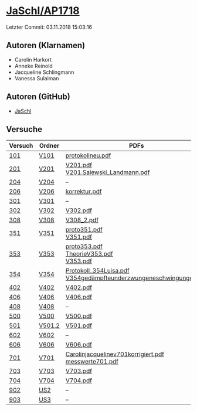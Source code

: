 # [JaSchl/AP1718](https://github.com/JaSchl/AP1718)

Letzter Commit: 03.11.2018 15:03:16

## Autoren (Klarnamen)
- Carolin Harkort
- Anneke Reinold
- Jacqueline Schlingmann
- Vanessa Sulaiman

## Autoren (GitHub)
- [JaSchl](https://github.com/JaSchl)

## Versuche

|        Versuch         |                            Ordner                             |                                                                                                                                                                                          PDFs                                                                                                                                                                                           |
|------------------------|---------------------------------------------------------------|-----------------------------------------------------------------------------------------------------------------------------------------------------------------------------------------------------------------------------------------------------------------------------------------------------------------------------------------------------------------------------------------|
|[101](../../versuch/101)|[V101](https://github.com/JaSchl/AP1718/tree/master/V101)      |[protokollneu.pdf](https://docs.google.com/viewer?url=https://raw.githubusercontent.com/JaSchl/AP1718/master/V101/protokollneu.pdf)                                                                                                                                                                                                                                                      |
|[201](../../versuch/201)|[V201](https://github.com/JaSchl/AP1718/tree/master/V201)      |[V201.pdf](https://docs.google.com/viewer?url=https://raw.githubusercontent.com/JaSchl/AP1718/master/V201/V201.pdf)<br/>[V201.Salewski_Landmann.pdf](https://docs.google.com/viewer?url=https://raw.githubusercontent.com/JaSchl/AP1718/master/V201/V201.Salewski_Landmann.pdf)                                                                                                          |
|[204](../../versuch/204)|[V204](https://github.com/JaSchl/AP1718/tree/master/V204)      |–                                                                                                                                                                                                                                                                                                                                                                                        |
|[206](../../versuch/206)|[V206](https://github.com/JaSchl/AP1718/tree/master/V206)      |[korrektur.pdf](https://docs.google.com/viewer?url=https://raw.githubusercontent.com/JaSchl/AP1718/master/V206/korrektur.pdf)                                                                                                                                                                                                                                                            |
|[301](../../versuch/301)|[V301](https://github.com/JaSchl/AP1718/tree/master/V301)      |–                                                                                                                                                                                                                                                                                                                                                                                        |
|[302](../../versuch/302)|[V302](https://github.com/JaSchl/AP1718/tree/master/V302)      |[V302.pdf](https://docs.google.com/viewer?url=https://raw.githubusercontent.com/JaSchl/AP1718/master/V302/V302.pdf)                                                                                                                                                                                                                                                                      |
|[308](../../versuch/308)|[V308](https://github.com/JaSchl/AP1718/tree/master/V308)      |[V308_2.pdf](https://docs.google.com/viewer?url=https://raw.githubusercontent.com/JaSchl/AP1718/master/V308/V308_2.pdf)                                                                                                                                                                                                                                                                  |
|[351](../../versuch/351)|[V351](https://github.com/JaSchl/AP1718/tree/master/V351)      |[proto351.pdf](https://docs.google.com/viewer?url=https://raw.githubusercontent.com/JaSchl/AP1718/master/V351/proto351.pdf)<br/>[V351.pdf](https://docs.google.com/viewer?url=https://raw.githubusercontent.com/JaSchl/AP1718/master/V351/V351.pdf)                                                                                                                                      |
|[353](../../versuch/353)|[V353](https://github.com/JaSchl/AP1718/tree/master/V353)      |[proto353.pdf](https://docs.google.com/viewer?url=https://raw.githubusercontent.com/JaSchl/AP1718/master/V353/proto353.pdf)<br/>[TheorieV353.pdf](https://docs.google.com/viewer?url=https://raw.githubusercontent.com/JaSchl/AP1718/master/V353/TheorieV353.pdf)<br/>[V353.pdf](https://docs.google.com/viewer?url=https://raw.githubusercontent.com/JaSchl/AP1718/master/V353/V353.pdf)|
|[354](../../versuch/354)|[V354](https://github.com/JaSchl/AP1718/tree/master/V354)      |[Protokoll_354Luisa.pdf](https://docs.google.com/viewer?url=https://raw.githubusercontent.com/JaSchl/AP1718/master/V354/Protokoll_354Luisa.pdf)<br/>[V354gedämpfteunderzwungeneschwingungen.pdf](https://docs.google.com/viewer?url=https://raw.githubusercontent.com/JaSchl/AP1718/master/V354/V354ged%C3%A4mpfteunderzwungeneschwingungen.pdf)                                         |
|[402](../../versuch/402)|[V402](https://github.com/JaSchl/AP1718/tree/master/V402)      |[V402.pdf](https://docs.google.com/viewer?url=https://raw.githubusercontent.com/JaSchl/AP1718/master/V402/V402.pdf)                                                                                                                                                                                                                                                                      |
|[406](../../versuch/406)|[V406](https://github.com/JaSchl/AP1718/tree/master/V406)      |[V406.pdf](https://docs.google.com/viewer?url=https://raw.githubusercontent.com/JaSchl/AP1718/master/V406/V406.pdf)                                                                                                                                                                                                                                                                      |
|[408](../../versuch/408)|[V408](https://github.com/JaSchl/AP1718/tree/master/V408)      |–                                                                                                                                                                                                                                                                                                                                                                                        |
|[500](../../versuch/500)|[V500](https://github.com/JaSchl/AP1718/tree/master/V500)      |[V500.pdf](https://docs.google.com/viewer?url=https://raw.githubusercontent.com/JaSchl/AP1718/master/V500/V500.pdf)                                                                                                                                                                                                                                                                      |
|[501](../../versuch/501)|[V501,2](https://github.com/JaSchl/AP1718/tree/master/V501%2C2)|[V501.pdf](https://docs.google.com/viewer?url=https://raw.githubusercontent.com/JaSchl/AP1718/master/V501%2C2/V501.pdf)                                                                                                                                                                                                                                                                  |
|[602](../../versuch/602)|[V602](https://github.com/JaSchl/AP1718/tree/master/V602)      |–                                                                                                                                                                                                                                                                                                                                                                                        |
|[606](../../versuch/606)|[V606](https://github.com/JaSchl/AP1718/tree/master/V606)      |[V606.pdf](https://docs.google.com/viewer?url=https://raw.githubusercontent.com/JaSchl/AP1718/master/V606/V606.pdf)                                                                                                                                                                                                                                                                      |
|[701](../../versuch/701)|[V701](https://github.com/JaSchl/AP1718/tree/master/V701)      |[Carolinjacquelinev701korrigiert.pdf](https://docs.google.com/viewer?url=https://raw.githubusercontent.com/JaSchl/AP1718/master/V701/Carolinjacquelinev701korrigiert.pdf)<br/>[messwerte701.pdf](https://docs.google.com/viewer?url=https://raw.githubusercontent.com/JaSchl/AP1718/master/V701/messwerte701.pdf)                                                                        |
|[703](../../versuch/703)|[V703](https://github.com/JaSchl/AP1718/tree/master/V703)      |[V703.pdf](https://docs.google.com/viewer?url=https://raw.githubusercontent.com/JaSchl/AP1718/master/V703/V703.pdf)                                                                                                                                                                                                                                                                      |
|[704](../../versuch/704)|[V704](https://github.com/JaSchl/AP1718/tree/master/V704)      |[V704.pdf](https://docs.google.com/viewer?url=https://raw.githubusercontent.com/JaSchl/AP1718/master/V704/V704.pdf)                                                                                                                                                                                                                                                                      |
|[902](../../versuch/902)|[US2](https://github.com/JaSchl/AP1718/tree/master/US2)        |–                                                                                                                                                                                                                                                                                                                                                                                        |
|[903](../../versuch/903)|[US3](https://github.com/JaSchl/AP1718/tree/master/US3)        |–                                                                                                                                                                                                                                                                                                                                                                                        |
